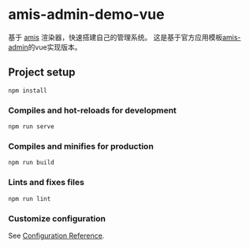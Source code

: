 # amis-admin-demo-vue

基于 [amis](https://github.com/baidu/amis) 渲染器，快速搭建自己的管理系统。
这是基于官方应用模板[amis-admin](https://github.com/aisuda/amis-admin)的vue实现版本。

## Project setup
```
npm install
```

### Compiles and hot-reloads for development
```
npm run serve
```

### Compiles and minifies for production
```
npm run build
```

### Lints and fixes files
```
npm run lint
```

### Customize configuration
See [Configuration Reference](https://cli.vuejs.org/config/).
